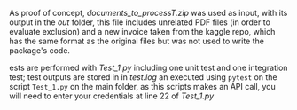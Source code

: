 As proof of concept, *documents_to_processT.zip* was used as input, with its output in the *out* folder, this file includes unrelated PDF files (in order to evaluate exclusion) and a new invoice taken from the kaggle repo, which has the same format as the original files but was not used to write the package's code.

ests are performed with *Test_1.py* including one unit test and one integration test; test outputs are stored in in *test.log* an executed using `pytest` on the script `Test_1.py` on the main folder, as this scripts makes an API call, you will need to enter your credentials at line 22 of *Test_1.py*

